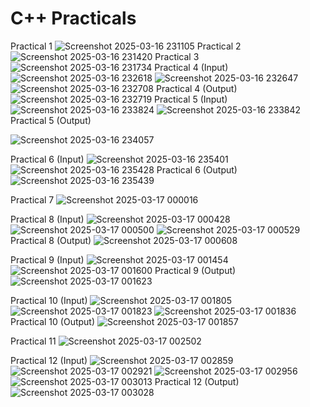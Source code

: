 # C++ Practicals
Practical 1
![Screenshot 2025-03-16 231105](https://github.com/user-attachments/assets/0bbccfae-c72b-4140-bb6f-cb4d179ff1f0)
Practical 2
![Screenshot 2025-03-16 231420](https://github.com/user-attachments/assets/c24a919f-193a-44d7-81ab-2c2aa0be5bee)
Practical 3
![Screenshot 2025-03-16 231734](https://github.com/user-attachments/assets/d81ca12a-a9fa-4bfb-9fc5-3bb5829fc3bb)
Practical 4 (Input)
![Screenshot 2025-03-16 232618](https://github.com/user-attachments/assets/47c3e6e4-090b-42c1-90bd-2f5320ecd2ba)
![Screenshot 2025-03-16 232647](https://github.com/user-attachments/assets/4d784586-4491-438f-ad53-f48a3079f575)
![Screenshot 2025-03-16 232708](https://github.com/user-attachments/assets/ba1a31c2-cc76-471c-81a6-0cb9978d03ab)
Practical 4 (Output)
![Screenshot 2025-03-16 232719](https://github.com/user-attachments/assets/62c1445d-5ff8-413f-9060-30da9e5ecffd)
Practical 5 (Input)
![Screenshot 2025-03-16 233824](https://github.com/user-attachments/assets/f70e21c3-f903-4abc-85c6-47957a55c296)
![Screenshot 2025-03-16 233842](https://github.com/user-attachments/assets/3d63ecd2-eef5-4fad-9d4a-0a141dd43dc1)
Practical 5 (Output)

![Screenshot 2025-03-16 234057](https://github.com/user-attachments/assets/e1bed3ac-1279-43ec-857d-53a66372deda)

Practical 6 (Input)
![Screenshot 2025-03-16 235401](https://github.com/user-attachments/assets/6fdf5f22-f8db-4985-80de-109f596b73ce)
![Screenshot 2025-03-16 235428](https://github.com/user-attachments/assets/e156557f-ae7b-4408-9239-62f64d075bb7)
Practical 6 (Output)
![Screenshot 2025-03-16 235439](https://github.com/user-attachments/assets/04b18c9f-613c-49df-a97c-8ed7216e4bf0)

Practical 7
![Screenshot 2025-03-17 000016](https://github.com/user-attachments/assets/ab812812-895c-482d-a870-e5a18693d577)

Practical 8 (Input)
![Screenshot 2025-03-17 000428](https://github.com/user-attachments/assets/48c84a4d-d5c4-4531-82f4-83369f0f26fb)
![Screenshot 2025-03-17 000500](https://github.com/user-attachments/assets/189c0e46-2a00-42fe-8a5c-14d97b28928f)
![Screenshot 2025-03-17 000529](https://github.com/user-attachments/assets/37c917e1-9bba-478a-b23e-8509e6c91325)
Practical 8 (Output)
![Screenshot 2025-03-17 000608](https://github.com/user-attachments/assets/c100ab8f-a64c-4963-9d37-6f4b6cbaa794)

Practical 9 (Input)
![Screenshot 2025-03-17 001454](https://github.com/user-attachments/assets/89b6de84-f1c3-4381-adb2-ea73a83447a6)
![Screenshot 2025-03-17 001600](https://github.com/user-attachments/assets/4f9a057f-cc5a-4785-aa67-f98a0cc4861c)
Practical 9 (Output)
![Screenshot 2025-03-17 001623](https://github.com/user-attachments/assets/ba355576-1601-4c48-a33e-4afaff02ffaa)

Practical 10 (Input)
![Screenshot 2025-03-17 001805](https://github.com/user-attachments/assets/90dbb71c-c42c-4992-bc5f-3736d9d989ba)
![Screenshot 2025-03-17 001823](https://github.com/user-attachments/assets/346483a8-9901-47d1-9dbd-215adbd68fc6)
![Screenshot 2025-03-17 001836](https://github.com/user-attachments/assets/9a47a0d5-a8b5-4b0d-87ee-91106a22b333)
Practical 10 (Output)
![Screenshot 2025-03-17 001857](https://github.com/user-attachments/assets/ef965649-62a2-4234-9c55-642dc9b6d142)

Practical 11
![Screenshot 2025-03-17 002502](https://github.com/user-attachments/assets/74fdcb7d-6174-4b8e-b6df-43b442ea51c4)

Practical 12 (Input)
![Screenshot 2025-03-17 002859](https://github.com/user-attachments/assets/08579df8-6fe5-4c9a-b3a9-84833d691289)
![Screenshot 2025-03-17 002921](https://github.com/user-attachments/assets/4eb3ee20-8d7e-46b1-9532-b8cb1b810157)
![Screenshot 2025-03-17 002956](https://github.com/user-attachments/assets/9016c96f-35fd-4d24-b0a5-2e4f458286de)
![Screenshot 2025-03-17 003013](https://github.com/user-attachments/assets/a8cb0663-1f8b-48d0-9704-ff75cf118643)
Practical 12 (Output)
![Screenshot 2025-03-17 003028](https://github.com/user-attachments/assets/c5506beb-adae-4aaa-a37e-265f0611cea3)








